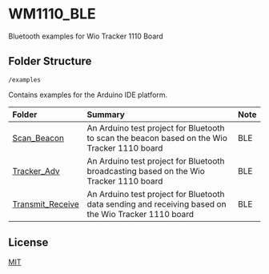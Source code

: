 # WM1110_BLE

Bluetooth examples for Wio Tracker 1110 Board 

## Folder Structure

`/examples`

Contains examples for the Arduino IDE platform.

|Folder|Summary|Note|
|:--|:--|:--|
|[Scan_Beacon](/examples/Scan_Beacon)|An Arduino test project for Bluetooth to scan the beacon based on the Wio Tracker 1110 board|BLE|
|[Tracker_Adv](/examples/Tracker_Adv)|An Arduino test project for Bluetooth broadcasting  based on the Wio Tracker 1110 board|BLE|
|[Transmit_Receive](/examples/Transmit_Receive)|An Arduino test project for Bluetooth data sending and receiving based on the Wio Tracker 1110 board|BLE|


## License

[MIT](LICENSE)